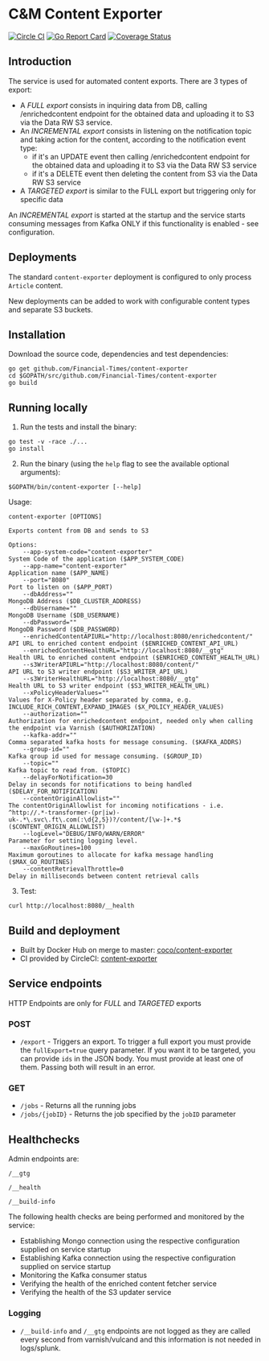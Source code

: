 # C&M Content Exporter

[![Circle CI](https://circleci.com/gh/Financial-Times/content-exporter/tree/master.png?style=shield)](https://circleci.com/gh/Financial-Times/content-exporter/tree/master)
[![Go Report Card](https://goreportcard.com/badge/github.com/Financial-Times/content-exporter)](https://goreportcard.com/report/github.com/Financial-Times/content-exporter)
[![Coverage Status](https://coveralls.io/repos/github/Financial-Times/content-exporter/badge.svg)](https://coveralls.io/github/Financial-Times/content-exporter)

## Introduction

The service is used for automated content exports. There are 3 types of export:
* A *FULL export* consists in inquiring data from DB, calling /enrichedcontent endpoint for the obtained data and uploading it to S3 via the Data RW S3 service.
* An *INCREMENTAL export* consists in listening on the notification topic and taking action for the content, according to the notification event type:
    * if it's an UPDATE event then calling /enrichedcontent endpoint for the obtained data and uploading it to S3 via the Data RW S3 service
    * if it's a DELETE event then deleting the content from S3 via the Data RW S3 service
* A *TARGETED export* is similar to the FULL export but triggering only for specific data

An *INCREMENTAL export* is started at the startup and the service starts consuming messages from Kafka ONLY if this functionality is enabled - see configuration.

## Deployments

The standard `content-exporter` deployment is configured to only process `Article` content.

New deployments can be added to work with configurable content types and separate S3 buckets.

## Installation

Download the source code, dependencies and test dependencies:

```shell
go get github.com/Financial-Times/content-exporter
cd $GOPATH/src/github.com/Financial-Times/content-exporter
go build
```

## Running locally

1. Run the tests and install the binary:

```shell
go test -v -race ./...
go install
```

2. Run the binary (using the `help` flag to see the available optional arguments):

```shell
$GOPATH/bin/content-exporter [--help]
```

Usage: 

```shell
content-exporter [OPTIONS]

Exports content from DB and sends to S3

Options:
    --app-system-code="content-exporter"                              System Code of the application ($APP_SYSTEM_CODE)
    --app-name="content-exporter"                                     Application name ($APP_NAME)
    --port="8080"                                                     Port to listen on ($APP_PORT)
    --dbAddress=""                                                    MongoDB Address ($DB_CLUSTER_ADDRESS)
    --dbUsername=""                                                   MongoDB Username ($DB_USERNAME)
    --dbPassword=""                                                   MongoDB Password ($DB_PASSWORD)
    --enrichedContentAPIURL="http://localhost:8080/enrichedcontent/"  API URL to enriched content endpoint ($ENRICHED_CONTENT_API_URL)
    --enrichedContentHealthURL="http://localhost:8080/__gtg"          Health URL to enriched content endpoint ($ENRICHED_CONTENT_HEALTH_URL)
    --s3WriterAPIURL="http://localhost:8080/content/"                 API URL to S3 writer endpoint ($S3_WRITER_API_URL)
    --s3WriterHealthURL="http://localhost:8080/__gtg"                 Health URL to S3 writer endpoint ($S3_WRITER_HEALTH_URL)
    --xPolicyHeaderValues=""                                          Values for X-Policy header separated by comma, e.g. INCLUDE_RICH_CONTENT,EXPAND_IMAGES ($X_POLICY_HEADER_VALUES)
    --authorization=""                                                Authorization for enrichedcontent endpoint, needed only when calling the endpoint via Varnish ($AUTHORIZATION)
    --kafka-addr=""                                                   Comma separated kafka hosts for message consuming. ($KAFKA_ADDRS)
    --group-id=""                                                     Kafka qroup id used for message consuming. ($GROUP_ID)
    --topic=""                                                        Kafka topic to read from. ($TOPIC)
    --delayForNotification=30                                         Delay in seconds for notifications to being handled ($DELAY_FOR_NOTIFICATION)
    --contentOriginAllowlist=""                                       The contentOriginAllowlist for incoming notifications - i.e. ^http://.*-transformer-(pr|iw)-uk-.*\.svc\.ft\.com(:\d{2,5})?/content/[\w-]+.*$ ($CONTENT_ORIGIN_ALLOWLIST)
    --logLevel="DEBUG/INFO/WARN/ERROR"                                Parameter for setting logging level. 
    --maxGoRoutines=100                                               Maximum goroutines to allocate for kafka message handling ($MAX_GO_ROUTINES)
    --contentRetrievalThrottle=0                                      Delay in milliseconds between content retrieval calls
```

3. Test:

```shell
curl http://localhost:8080/__health
```

## Build and deployment

* Built by Docker Hub on merge to master: [coco/content-exporter](https://hub.docker.com/r/coco/content-exporter/)
* CI provided by CircleCI: [content-exporter](https://circleci.com/gh/Financial-Times/content-exporter)

## Service endpoints

HTTP Endpoints are only for *FULL* and *TARGETED* exports

### POST
* `/export` - Triggers an export. To trigger a full export you must provide the `fullExport=true` query parameter. If you want it to be targeted, you can provide `ids` in the JSON body. You must provide at least one of them. Passing  both will result in an error.
### GET
* `/jobs` - Returns all the running jobs
* `/jobs/{jobID}` - Returns the job specified by the `jobID` parameter

## Healthchecks
Admin endpoints are:

`/__gtg`

`/__health`

`/__build-info`

The following health checks are being performed and monitored by the service:
   * Establishing Mongo connection using the respective configuration supplied on service startup
   * Establishing Kafka connection using the respective configuration supplied on service startup
   * Monitoring the Kafka consumer status
   * Verifying the health of the enriched content fetcher service
   * Verifying the health of the S3 updater service

### Logging

* `/__build-info` and `/__gtg` endpoints are not logged as they are called every second from varnish/vulcand and this information is not needed in logs/splunk.
